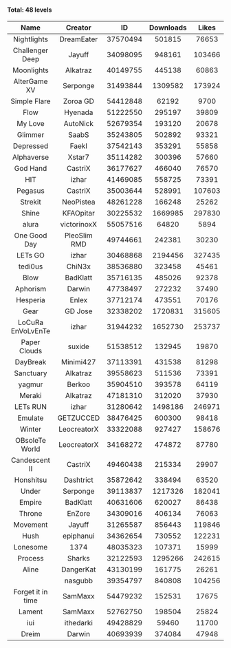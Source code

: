#### Total: 48 levels

| Name | Creator | ID | Downloads | Likes |
|:---:|:---:|:---:|:---:|:---:|
| Nightlights | DreamEater | 37570494 | 501815 | 76653
| Challenger Deep | Jayuff | 34098095 | 948161 | 103466
| Moonlights | Alkatraz | 40149755 | 445138 | 60863
| AlterGame XV | Serponge | 31493844 | 1309582 | 173924
| Simple Flare | Zoroa GD | 54412848 | 62192 | 9700
| Flow | Hyenada | 51222550 | 295197 | 39809
| My Love | AutoNick | 52679354 | 193120 | 20678
| Glimmer | SaabS | 35243805 | 502892 | 93321
| Depressed | FaekI | 37542143 | 353291 | 55858
| Alphaverse | Xstar7 | 35114282 | 300396 | 57660
| God Hand | CastriX | 36177627 | 466040 | 76570
| HIT | izhar | 41469085 | 558725 | 73391
| Pegasus | CastriX | 35003644 | 528991 | 107603
| Strekit | NeoPistea | 48261228 | 166248 | 25262
| Shine | KFAOpitar | 30225532 | 1669985 | 297830
| alura | victorinoxX | 55057516 | 64820 | 5894
| One Good Day | PleoSlim RMD | 49744661 | 242381 | 30230
| LETs GO | izhar | 30468868 | 2194456 | 327435
| tedi0us | ChiN3x | 38536880 | 323458 | 45461
| Blow | BadKlatt | 35716135 | 485026 | 92378
| Aphorism | Darwin | 47738497 | 272232 | 37490
| Hesperia | Enlex | 37712174 | 473551 | 70176
| Gear | GD Jose | 32338202 | 1720831 | 315605
| LoCuRa EnVoLvEnTe | izhar | 31944232 | 1652730 | 253737
| Paper Clouds | suxide | 51538512 | 132945 | 19870
| DayBreak | Minimi427 | 37113391 | 431538 | 81298
| Sanctuary | Alkatraz | 39558623 | 511536 | 73391
| yagmur | Berkoo | 35904510 | 393578 | 64119
| Meraki | Alkatraz | 47181310 | 312020 | 37930
| LETs  RUN | izhar | 31280642 | 1498186 | 246971
| Emulate | GETZUCCED | 38476425 | 600300 | 98418
| Winter | LeocreatorX | 33322088 | 927427 | 158676
| OBsoleTe World | LeocreatorX | 34168272 | 474872 | 87780
| Candescent II | CastriX | 49460438 | 215334 | 29907
| Honshitsu | Dashtrict | 35872642 | 338494 | 63520
| Under | Serponge | 39113837 | 1217326 | 182041
| Empire | BadKlatt | 40631606 | 620027 | 86438
| Throne | EnZore | 34309016 | 406134 | 76063
| Movement | Jayuff | 31265587 | 856443 | 119846
| Hush | epiphanui | 34362654 | 730552 | 122231
| Lonesome | 1374 | 48035323 | 107371 | 15999
| Process | Sharks | 32122593 | 1295266 | 242615
| Aline | DangerKat | 43130199 | 161775 | 26261
|   | nasgubb | 39354797 | 840808 | 104256
| Forget it in time | SamMaxx | 54479232 | 152531 | 17675
| Lament | SamMaxx | 52762750 | 198504 | 25824
| iui | ithedarki | 49428829 | 59460 | 11700
| Dreim | Darwin | 40693939 | 374084 | 47948
